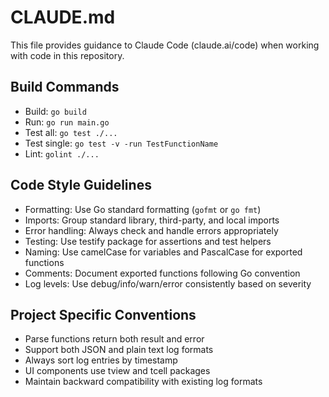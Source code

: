 # CLAUDE.md

This file provides guidance to Claude Code (claude.ai/code) when working with code in this repository.

## Build Commands
- Build: `go build`
- Run: `go run main.go`
- Test all: `go test ./...`
- Test single: `go test -v -run TestFunctionName`
- Lint: `golint ./...`

## Code Style Guidelines
- Formatting: Use Go standard formatting (`gofmt` or `go fmt`)
- Imports: Group standard library, third-party, and local imports
- Error handling: Always check and handle errors appropriately
- Testing: Use testify package for assertions and test helpers
- Naming: Use camelCase for variables and PascalCase for exported functions
- Comments: Document exported functions following Go convention
- Log levels: Use debug/info/warn/error consistently based on severity

## Project Specific Conventions
- Parse functions return both result and error
- Support both JSON and plain text log formats
- Always sort log entries by timestamp
- UI components use tview and tcell packages
- Maintain backward compatibility with existing log formats